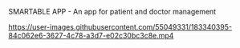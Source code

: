 SMARTABLE APP - An app for patient and doctor management

https://user-images.githubusercontent.com/55049331/183340395-84c062e6-3627-4c78-a3d7-e02c30bc3c8e.mp4


